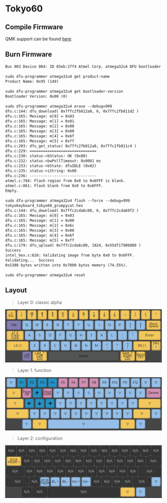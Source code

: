 # Tokyo60

## Compile Firmware

QMK support can be found [here](https://github.com/qmk/qmk_firmware/tree/master/keyboards/tokyokeyboard/tokyo60)

## Burn Firmware

```shell
Bus 003 Device 004: ID 03eb:2ff4 Atmel Corp. atmega32u4 DFU bootloader

sudo dfu-programmer atmega32u4 get product-name
Product Name: 0x95 (149)

sudo dfu-programmer atmega32u4 get bootloader-version
Bootloader Version: 0x00 (0)

sudo dfu-programmer atmega32u4 erase --debug=999
dfu.c:144: dfu_download( 0x7ffc2fb812a0, 6, 0x7ffc2fb811d2 )
dfu.c:165: Message: m[0] = 0x03
dfu.c:165: Message: m[1] = 0x01
dfu.c:165: Message: m[2] = 0x00
dfu.c:165: Message: m[3] = 0x00
dfu.c:165: Message: m[4] = 0x6f
dfu.c:165: Message: m[5] = 0xff
dfu.c:203: dfu_get_status( 0x7ffc2fb812a0, 0x7ffc2fb811c4 )
dfu.c:229: ==============================
dfu.c:230: status->bStatus: OK (0x00)
dfu.c:232: status->bwPollTimeout: 0x0001 ms
dfu.c:233: status->bState: dfuIDLE (0x02)
dfu.c:235: status->iString: 0x00
dfu.c:236: ------------------------------
atmel.c:784: Flash region from 0x0 to 0x6FFF is blank.
atmel.c:861: Flash blank from 0x0 to 0x6FFF.
Empty.

sudo dfu-programmer atmega32u4 flash --force --debug=999 tokyokeyboard_tokyo60_grumpycat.hex
dfu.c:144: dfu_download( 0x7ffc2cda6c00, 6, 0x7ffc2cda69f2 )
dfu.c:165: Message: m[0] = 0x03
dfu.c:165: Message: m[1] = 0x00
dfu.c:165: Message: m[2] = 0x6c
dfu.c:165: Message: m[3] = 0x00
dfu.c:165: Message: m[4] = 0x6f
dfu.c:165: Message: m[5] = 0xff
dfu.c:179: dfu_upload( 0x7ffc2cda6c00, 1024, 0x55df17906080 )
Success
intel_hex.c:626: Validating image from byte 0x0 to 0x6FFF.
Validating...  Success
0x5380 bytes written into 0x7000 bytes memory (74.55%).

sudo dfu-programmer atmega32u4 reset
```

## Layout

> Layer 0: classic alpha

![layer0](./tokyo60-layer0.png)

> Layer 1: function

![layer1](./tokyo60-layer1.png)

> Layer 2: configuration

![layer1](./tokyo60-layer2.png)
